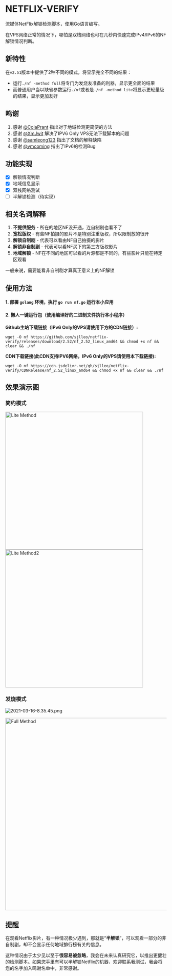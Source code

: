 # NETFLIX-VERIFY

流媒体NetFlix解锁检测脚本，使用Go语言编写。

在VPS网络正常的情况下，哪怕是双栈网络也可在几秒内快速完成IPv4/IPv6的NF解锁情况判断。

## 新特性

在`v2.51`版本中提供了2种不同的模式，将显示完全不同的结果：

* 运行`./nf -method full`将专门为发烧友准备的利器，显示更全面的结果
* 而普通用户当以缺省参数运行`./nf`或者是`./nf -method lite`将显示更轻量级的结果，显示更加友好

## 鸣谢

1. 感谢 [@CoiaPrant](https://github.com/CoiaPrant) 指出对于地域检测更简便的方法
2. 感谢 [@XmJwit](https://github.com/XmJwit) 解决了IPV6 Only VPS无法下载脚本的问题
3. 感谢 [@samleong123](https://github.com/samleong123) 指出了文档的解释缺陷
4. 感谢 [@ymcoming](https://github.com/ymcoming) 指出了IPv6的检测Bug

## 功能实现

- [X] 解锁情况判断
- [X] 地域信息显示
- [X] 双栈网络测试
- [ ] 半解锁检测（待实现）

## 相关名词解释

1. **不提供服务** - 所在的地区NF没开通，连自制剧也看不了
2. **宽松版权** - 有些NF拍摄的影片不是特别注重版权，所以限制放的很开
3. **解锁自制剧** - 代表可以看由NF自己拍摄的影片
4. **解锁非自制剧** - 代表可以看NF买下的第三方版权影片
5. **地域解锁** - NF在不同的地区可以看的片源都是不同的，有些影片只能在特定区观看

一般来说，需要能看非自制剧才算真正意义上的NF解锁

## 使用方法

#### 1. 部署 `golang` 环境，执行 `go run nf.go` 运行本小应用

#### 2. 懒人一键运行包（使用编译好的二进制文件执行本小程序）

**Github主站下载链接（IPv6 Only的VPS请使用下方的CDN链接）:**
  
  `wget -O nf https://github.com/sjlleo/netflix-verify/releases/download/2.52/nf_2.52_linux_amd64 && chmod +x nf && clear && ./nf`

**CDN下载链接(此CDN支持IPV6网络，IPv6 Only的VPS请使用本下载链接):**

  `wget -O nf https://cdn.jsdelivr.net/gh/sjlleo/netflix-verify/CDNRelease/nf_2.52_linux_amd64 && chmod +x nf && clear && ./nf`

## 效果演示图

### 简约模式

<img width="430" alt="Lite Method" src="https://user-images.githubusercontent.com/13616352/110296950-e479c000-802d-11eb-9837-e23392860b07.png">

<img width="430" alt="Lite Method2" src="https://user-images.githubusercontent.com/13616352/110298285-67e7e100-802f-11eb-8ca8-7f7045cfddca.png">


### 发烧模式

![2021-03-16-8.35.45.png](https://img.leo.moe/images/2021/03/16/2021-03-16-8.35.45.png)

<img width="600" alt="Full Method" src="https://user-images.githubusercontent.com/13616352/110307606-11cc6b00-803a-11eb-95f2-b40b173af649.png">


## 提醒

在观看Netflix影片，有一种情况极少遇到，那就是“**半解锁**”，可以观看一部分的非自制剧，却不会显示任何地域排行榜有关的信息。

这种情况由于太少见以至于**很容易被忽略**，我会在未来认真研究它，以推出更健壮的检测脚本。如果您手里有可以半解锁Netflix的机器，欢迎联系我测试，我会将您的名字加入鸣谢名单中，非常感谢。
